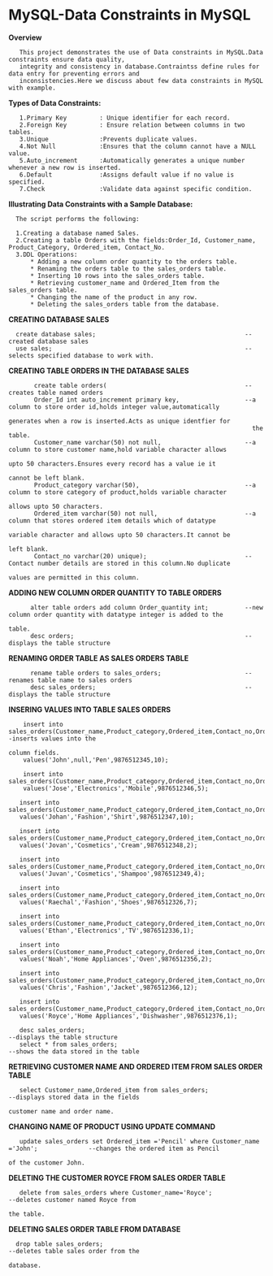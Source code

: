 # MySQL-Data Constraints in MySQL

**Overview**
      
       This project demonstrates the use of Data constraints in MySQL.Data constraints ensure data quality,
       integrity and consistency in database.Contraintss define rules for data entry for preventing errors and
       inconsistencies.Here we discuss about few data constraints in MySQL with example.

**Types of Data Constraints:**

       1.Primary Key         : Unique identifier for each record.
       2.Foreign Key         : Ensure relation between columns in two tables.
       3.Unique              :Prevents duplicate values.
       4.Not Null            :Ensures that the column cannot have a NULL value.
       5.Auto_increment      :Automatically generates a unique number whenever a new row is inserted.
       6.Default             :Assigns default value if no value is specified.
       7.Check               :Validate data against specific condition.


**Illustrating Data Constraints with a Sample Database:**
      
      The script performs the following:

      1.Creating a database named Sales.
      2.Creating a table Orders with the fields:Order_Id, Customer_name, Product_Category, Ordered_item, Contact_No.
      3.DDL Operations:
          * Adding a new column order quantity to the orders table.
          * Renaming the orders table to the sales_orders table.
          * Inserting 10 rows into the sales_orders table.
          * Retrieving customer_name and Ordered_Item from the sales_orders table.
          * Changing the name of the product in any row. 
          * Deleting the sales_orders table from the database.

**CREATING DATABASE SALES**
            
      create database sales;                                         --created database sales
      use sales;                                                     --selects specified database to work with.

**CREATING TABLE ORDERS IN THE DATABASE SALES**
           
           create table orders(                                      --creates table named orders
           Order_Id int auto_increment primary key,                  --a column to store order id,holds integer value,automatically 
                                                                       generates when a row is inserted.Acts as unique identfier for 
                                                                       the table.
           Customer_name varchar(50) not null,                       --a column to store customer name,hold variable character allows 
                                                                       upto 50 characters.Ensures every record has a value ie it 
                                                                       cannot be left blank.
           Product_category varchar(50),                             --a column to store category of product,holds variable character 
                                                                       allows upto 50 characters.
           Ordered_item varchar(50) not null,                        --a column that stores ordered item details which of datatype 
                                                                       variable character and allows upto 50 characters.It cannot be 
                                                                       left blank.
           Contact_no varchar(20) unique);                           --Contact number details are stored in this column.No duplicate 
                                                                       values are permitted in this column.
                                                

**ADDING NEW COLUMN ORDER QUANTITY TO TABLE ORDERS**
          
          alter table orders add column Order_quantity int;          --new column order quantity with datatype integer is added to the 
                                                                       table.
          desc orders;                                               --displays the table structure

**RENAMING ORDER TABLE AS SALES ORDERS TABLE**
          
          rename table orders to sales_orders;                       --renames table name to sales orders
          desc sales_orders;                                         --displays the table structure

**INSERING VALUES INTO TABLE SALES ORDERS**
        
        insert into sales_orders(Customer_name,Product_category,Ordered_item,Contact_no,Order_quantity)      -inserts values into the 
                                                                                                              column fields.
        values('John',null,'Pen',9876512345,10);

        insert into sales_orders(Customer_name,Product_category,Ordered_item,Contact_no,Order_quantity) 
        values('Jose','Electronics','Mobile',9876512346,5);

       insert into sales_orders(Customer_name,Product_category,Ordered_item,Contact_no,Order_quantity) 
       values('Johan','Fashion','Shirt',9876512347,10);

       insert into sales_orders(Customer_name,Product_category,Ordered_item,Contact_no,Order_quantity) 
       values('Jovan','Cosmetics','Cream',9876512348,2);

       insert into sales_orders(Customer_name,Product_category,Ordered_item,Contact_no,Order_quantity) 
       values('Juvan','Cosmetics','Shampoo',9876512349,4);

       insert into sales_orders(Customer_name,Product_category,Ordered_item,Contact_no,Order_quantity) 
       values('Raechal','Fashion','Shoes',9876512326,7);

       insert into sales_orders(Customer_name,Product_category,Ordered_item,Contact_no,Order_quantity) 
       values('Ethan','Electronics','TV',9876512336,1);

       insert into sales_orders(Customer_name,Product_category,Ordered_item,Contact_no,Order_quantity) 
       values('Noah','Home Appliances','Oven',9876512356,2);

       insert into sales_orders(Customer_name,Product_category,Ordered_item,Contact_no,Order_quantity) 
       values('Chris','Fashion','Jacket',9876512366,12);

       insert into sales_orders(Customer_name,Product_category,Ordered_item,Contact_no,Order_quantity)
       values('Royce','Home Appliances','Dishwasher',9876512376,1);

       desc sales_orders;                                                                        --displays the table structure
       select * from sales_orders;                                                               --shows the data stored in the table

**RETRIEVING CUSTOMER NAME AND ORDERED ITEM FROM SALES ORDER TABLE**
       
       select Customer_name,Ordered_item from sales_orders;                                      --displays stored data in the fields 
                                                                                                   customer name and order name.

**CHANGING NAME OF PRODUCT USING UPDATE COMMAND**
       
       update sales_orders set Ordered_item ='Pencil' where Customer_name ='John';              --changes the ordered item as Pencil 
                                                                                                  of the customer John.

**DELETING THE CUSTOMER ROYCE FROM SALES ORDER TABLE**
       
       delete from sales_orders where Customer_name='Royce';                                    --deletes customer named Royce from 
                                                                                                 the table.                            
**DELETING SALES ORDER TABLE FROM DATABASE**
      
      drop table sales_orders;                                                                 --deletes table sales order from the 
                                                                                                database.
         
